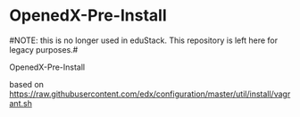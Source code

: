 OpenedX-Pre-Install
===================

#NOTE: this is no longer used in eduStack. This repository is left here for legacy purposes.#

OpenedX-Pre-Install

based on https://raw.githubusercontent.com/edx/configuration/master/util/install/vagrant.sh
